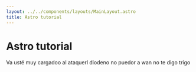 ```yaml
---
layout: ../../components/layouts/MainLayout.astro
title: Astro tutorial
---
```


# Astro tutorial

Va usté muy cargadoo al ataquerl diodeno no puedor a wan no te digo trigo
